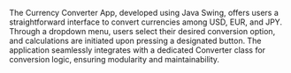 The Currency Converter App, developed using Java Swing, offers users a straightforward interface to convert currencies among USD, EUR, and JPY. 
Through a dropdown menu, users select their desired conversion option, and calculations are initiated upon pressing a designated button. 
The application seamlessly integrates with a dedicated Converter class for conversion logic, ensuring modularity and maintainability. 
